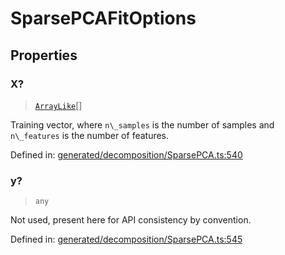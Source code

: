 # SparsePCAFitOptions

## Properties

### X?

> [`ArrayLike`](../types/ArrayLike.md)[]

Training vector, where `n\_samples` is the number of samples and `n\_features` is the number of features.

Defined in:  [generated/decomposition/SparsePCA.ts:540](https://github.com/transitive-bullshit/scikit-learn-ts/blob/92ab806/packages/sklearn/src/generated/decomposition/SparsePCA.ts#L540)

### y?

> `any`

Not used, present here for API consistency by convention.

Defined in:  [generated/decomposition/SparsePCA.ts:545](https://github.com/transitive-bullshit/scikit-learn-ts/blob/92ab806/packages/sklearn/src/generated/decomposition/SparsePCA.ts#L545)
